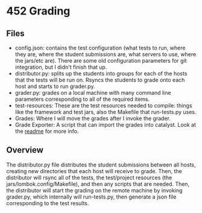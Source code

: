 # 452 Grading

## Files
- config.json: contains the test configuration (what tests to run, where they are, where the student submissions are, what servers to use, where the jars/etc are). There are some old configuration parameters for git integration, but I didn't finish that up.
- distributor.py: splits up the students into groups for each of the hosts that the tests will be run on. Rsyncs the students to grade onto each host and starts to run grader.py.
- grader.py: grades on a local machine with many command line parameters corresponding to all of the required items.
- test-resources: These are the test resources needed to compile: things like the framework and test jars, also the Makefile that run-tests.py uses.
- Grades: Where I will move the grades after I invoke the grader.
- Grade Exporter: A script that can import the grades into catalyst. Look at the [readme](grade_exporter/README.md) for more info.

## Overview
The distributor.py file distributes the student submissions between all hosts, creating new directories that each host will receive to grade. Then, the distributor will rsync all of the tests, the test/project resources (the jars/lombok.config/Makefile), and then any scripts that are needed. Then, the distributor will start the grading on the remote machine by invoking grader.py, which internally will run-tests.py, then generate a json file corresponding to the test results. 

